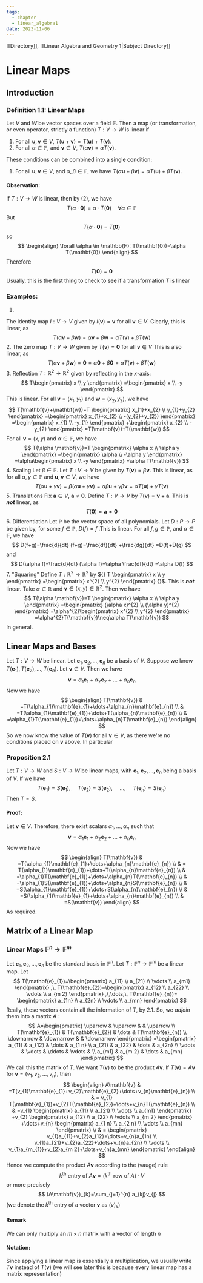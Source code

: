 ```yaml
---
tags:
  - chapter
  - linear_algebra1
date: 2023-11-06
---
```

[[Directory]], [[Linear Algebra and Geometry 1|Subject Directory]]
# Linear Maps
## Introduction
### Definition 1.1: Linear Maps
Let $V$ and $W$ be vector spaces over a field $\mathbb{F} {}$. Then a map (or transformation, or even operator, strictly a function) ${} T:V\to{}W {}$ is linear if 
1. For all ${} \mathbf{u},\, \mathbf{v} \in V {}$, ${} T(\mathbf{u}+\mathbf{v})=T(\mathbf{u})+T(\mathbf{v})$.
2. For all $\alpha \in \mathbb{F} {}$, and ${} \mathbf{v} \in V {}$, $T(\alpha \mathbf{v})=\alpha T(\mathbf{v}) {}$.

These conditions can be combined into a single condition:
1. For all ${} \mathbf{u}, \mathbf{v} \in V {}$, and ${} \alpha,\, \beta \in \mathbb{F} {}$, we have $T(\alpha \mathbf{u}+\beta \mathbf{v})=\alpha T(\mathbf{u})+\beta T(\mathbf{v})$.
#### Observation:
If $T:V\to{}W {}$ is linear, then by $(2)$, we have
$$
T(\alpha\cdot \mathbf{0})=\alpha\cdot T(\mathbf{0})\quad\forall \alpha \in \mathbb{F}
$$
But
$$
T(\alpha\cdot \mathbf{0})=T(\mathbf{0})
$$
so
$$
\begin{align}
\forall \alpha \in  \mathbb{F}: T(\mathbf{0})=\alpha T(\mathbf{0})
\end{align}
$$
Therefore
$$
T(\mathbf{0})=\mathbf{0}
$$
Usually, this is the first thing to check to see if a transformation $T$ is linear
### Examples:
1. 
The identity map
${} I:V\to{}V {}$ given by $I(\mathbf{v})=\mathbf{v}$ for all $\mathbf{v} \in  V$. Clearly, this is linear, as 
$$
T(\alpha \mathbf{v}+\beta \mathbf{w})=\alpha \mathbf{v}+\beta \mathbf{w}=\alpha T(\mathbf{v})+\beta T(\mathbf{w})
$$
2. The zero map
$T:V\to{}W {}$ given by ${} T(\mathbf{v})=\mathbf{0} {}$ for all ${} \mathbf{v} \in V$
This is also linear, as
$$
T(\alpha \mathbf{v}+\beta \mathbf{w})=\mathbf{0}=\alpha \mathbf{0}+\beta \mathbf{0}=\alpha T(\mathbf{v})+\beta T(\mathbf{w})
$$
3. Reflection
${} T:\mathbb{R}^{2}\to{}\mathbb{R}^{2} {}$ given by reflecting in the $x$-axis:
$$
T\begin{pmatrix} x \\ y \end{pmatrix} =\begin{pmatrix} x \\ -y \end{pmatrix} 
$$
This is linear. For all ${} \mathbf{v}=(x_{1},\, y_{1}) {}$ and ${} \mathbf{w}=(x_{2},\, y_{2}) {}$, we have
$$
T(\mathbf{v}+\mathbf{w})=T \begin{pmatrix} x_{1}+x_{2} \\ y_{1}+y_{2} \end{pmatrix} =\begin{pmatrix} x_{1}+x_{2} \\ -(y_{2}+y_{2}) \end{pmatrix} =\begin{pmatrix} x_{1} \\ -y_{1} \end{pmatrix} +\begin{pmatrix} x_{2} \\ -y_{2} \end{pmatrix} =T(\mathbf{v})+T(\mathbf{w})
$$
For all ${} \mathbf{v}=(x,\, y) {}$ and ${} \alpha \in  \mathbb{F} {}$, we have
$$
T(\alpha \mathbf{v})=T \begin{pmatrix} \alpha x \\ \alpha y \end{pmatrix} =\begin{pmatrix} \alpha \\ -\alpha y \end{pmatrix} =\alpha\begin{pmatrix} x \\ -y \end{pmatrix} =\alpha T(\mathbf{v})
$$
4. Scaling
Let ${} \beta \in  \mathbb{F}$. Let $T:V\to{}V {}$ be given by ${} T(\mathbf{v})=\beta \mathbf{v} {}$. This is linear, as for all ${} \alpha,\, \gamma \in \mathbb{F} {}$ and ${} \mathbf{u},\, \mathbf{v} \in  V {}$, we have
$$
	T(\alpha \mathbf{u}+\gamma \mathbf{v})=\beta(\alpha \mathbf{u}+\gamma \mathbf{v})=\alpha\beta \mathbf{u}+\gamma\beta \mathbf{v}=\alpha T(\mathbf{u})+\gamma T(\mathbf{v})
$$
5. Translations
Fix ${} \mathbf{a}\in V {}$, $\mathbf{a}\neq \mathbf{0}$. Define ${} T: V\to{}V {}$ by $T(\mathbf{v})=\mathbf{v}+\mathbf{a} {}$. This is ***not*** linear, as
$$
T(\mathbf{0})=\mathbf{a}\neq \mathbf{0}
$$
6. Differentiation
Let ${} \mathbb{P} {}$ be the vector space of all polynomials. Let ${} D:P\to{}P {}$ be given by, for some ${} f \in  \mathbb{P}$, $D(f)=f'. {}$This is linear. For all ${} f, g \in \mathbb{P} {}$, and $\alpha \in  \mathbb{F}$, we have
$$
D(f+g)=\frac{d}{dt} (f+g)=\frac{df}{dt} +\frac{dg}{dt} =D(f)+D(g)
$$
and
$$
D(\alpha f)=\frac{d}{dt} (\alpha f)=\alpha \frac{df}{dt} =\alpha D(f)
$$
7. "Squaring"
Define ${} T:\mathbb{R}^{2}\to{}\mathbb{R}^{2}$ by ${} T \begin{pmatrix} x \\ y \end{pmatrix} =\begin{pmatrix} x^{2} \\ y^{2} \end{pmatrix}  {}$. This is ***not*** linear. Take $\alpha \in  \mathbb{R}$ and $\mathbf{v} \in  (x,\, y) \in  \mathbb{R}^{2}$. Then we have
$$
T(\alpha \mathbf{v})=T \begin{pmatrix} \alpha x \\ \alpha y \end{pmatrix} =\begin{pmatrix} (\alpha x)^{2} \\ (\alpha y)^{2} \end{pmatrix} =\alpha^{2}\begin{pmatrix} x^{2} \\ y^{2} \end{pmatrix} =\alpha^{2}T(\mathbf{v})\neq\alpha T(\mathbf{v})
$$
In general. 
## Linear Maps and Bases
Let ${} T:V\to{}W {}$ be linear. Let ${} \mathbf{e}_{1},\, \mathbf{e}_{2},\,\dots,\,\mathbf{e}_{n} {}$ be a basis of $V$. Suppose we know $T(\mathbf{e}_{1}),\, T(\mathbf{e}_{2}),\,\dots,\,T(\mathbf{e}_{n})$. Let ${} \mathbf{v}\in V {}$. Then we have
$$
\mathbf{v}=\alpha_{1}\mathbf{e}_{1}+\alpha_{2}\mathbf{e}_{2}+\dots+\alpha_{n}\mathbf{e}_{n}
$$
Now we have
$$
\begin{align}
 T(\mathbf{v}) & =T(\alpha_{1}\mathbf{e}_{1}+\dots+\alpha_{n}\mathbf{e}_{n})   \\
 & =T(\alpha_{1}\mathbf{e}_{1})+\dots+T(\alpha_{n}\mathbf{e}_{n}) \\
 & =\alpha_{1}T(\mathbf{e}_{1})+\dots+\alpha_{n}T(\mathbf{e}_{n})
 \end{align}
$$
So we now know the value of ${} T(\mathbf{v}) {}$ for all $\mathbf{v} \in  V$, as there we're no conditions placed on $\mathbf{v}$ above.
In particular
### Proposition 2.1
Let $T:V\to{}W$ and ${} S:V\to{}W {}$ be linear maps, with ${} \mathbf{e}_{1},\, \mathbf{e}_{2},\,\dots,\,\mathbf{e}_{n} {}$ being a basis of $V {}$. If we have
$$
T(\mathbf{e}_{1})=S(\mathbf{e}_{1}),\, \quad T(\mathbf{e}_{2})=S(\mathbf{e}_{2}),\, \quad\dots ,\, \quad T(\mathbf{e}_{n})=S(\mathbf{e}_{n})
$$
Then $T=S {}$.
#### Proof:
Let $\mathbf{v} \in V$. Therefore, there exist scalars ${} \alpha_{1},\,\dots,\,\alpha_{n} {}$ such that
$$
\mathbf{v}=\alpha_{1}\mathbf{e}_{1}+\alpha_{2}\mathbf{e}_{2}+\dots+\alpha_{n}\mathbf{e}_{n}
$$
Now we have
$$
\begin{align}
 T(\mathbf{v}) & =T(\alpha_{1}\mathbf{e}_{1}+\dots+\alpha_{n}\mathbf{e}_{n})  \\
 & = T(\alpha_{1}\mathbf{e}_{1})+\dots+T(\alpha_{n}\mathbf{e}_{n}) \\
 & =\alpha_{1}T(\mathbf{e}_{1})+\dots+\alpha_{n}T(\mathbf{e}_{n}) \\
 & =\alpha_{1}S(\mathbf{e}_{1})+\dots+\alpha_{n}S(\mathbf{e}_{n}) \\
 & =S(\alpha_{1}\mathbf{e}_{1})+\dots+S(\alpha_{n}\mathbf{e}_{n}) \\
 & =S(\alpha_{1}\mathbf{e}_{1}+\dots+\alpha_{n}\mathbf{e}_{n}) \\
 & =S(\mathbf{v})
 \end{align}
$$
As required.
## Matrix of a Linear Map
### Linear Maps ${} \mathbb{F}^{n}\to{}\mathbb{F}^{m} {}$
Let ${} \mathbf{e}_{1},\, \mathbf{e}_{2},\,\dots,\,\mathbf{e}_{n} {}$ be the standard basis in ${} \mathbb{F}^{n} {}$. Let ${} T: \mathbb{F}^{n}\to{}\mathbb{F}^{m} {}$ be a linear map. Let
$$
T(\mathbf{e}_{1})=\begin{pmatrix} a_{11} \\ a_{21} \\ \vdots \\ a_{m1} \end{pmatrix} ,\, T(\mathbf{e}_{2})=\begin{pmatrix} a_{12} \\ a_{22} \\ \vdots \\ a_{m 2} \end{pmatrix} ,\,\dots,\, T(\mathbf{e}_{n})= \begin{pmatrix} a_{1n} \\ a_{2n} \\ \vdots \\ a_{mn} \end{pmatrix}
$$
Really, these vectors contain all the information of $T$, by ${} 2.1 {}$. So, we *adjoin* them into a matrix $A: {}$
$$
A=\begin{pmatrix}
\uparrow & \uparrow &  & \uparrow \\
	T(\mathbf{e}_{1}) & T(\mathbf{e}_{2}) & \dots & T(\mathbf{e}_{n}) \\
\downarrow & \downarrow &  & \downarrow
\end{pmatrix}
=\begin{pmatrix}
a_{11} & a_{12} & \dots & a_{1 n} \\
a_{21} & a_{22} & \dots & a_{2n} \\
\vdots & \vdots & \ddots & \vdots &  \\
a_{m1} & a_{m 2} & \dots & a_{mn}
\end{pmatrix}
$$
We call this the matrix of $T$. We want ${} T(\mathbf{v}) {}$ to be the product $A\mathbf{v} {}$. 
If ${} T(\mathbf{v})=A\mathbf{v} {}$ for ${} \mathbf{v}=(v_{1},\, v_{2},\, \dots,\, v_{n}) {}$, then
$$
\begin{align}
A\mathbf{v} & =T(v_{1}\mathbf{e}_{1}+v_{2}\mathbf{e}_{2}+\dots+v_{n}\mathbf{e}_{n}) \\
 & = v_{1} T(\mathbf{e}_{1})+v_{2}T(\mathbf{e}_{2})+\dots+v_{n}T(\mathbf{e}_{n}) \\
 & =v_{1} \begin{pmatrix} a_{11} \\ a_{21} \\ \vdots  \\ a_{m1} \end{pmatrix} +v_{2} \begin{pmatrix} a_{12} \\ a_{22} \\ \vdots \\ a_{m 2} \end{pmatrix} +\dots+v_{n} \begin{pmatrix} a_{1 n} \\ a_{2 n} \\ \vdots \\ a_{mn} \end{pmatrix}  \\
 & = \begin{pmatrix} v_{1}a_{11}+v_{2}a_{12}+\dots+v_{n}a_{1n} \\ v_{1}a_{21}+v_{2}a_{22}+\dots+v_{n}a_{2n} \\ \vdots \\ v_{1}a_{m_{1}}+v_{2}a_{m 2}+\dots+v_{n}a_{mn} \end{pmatrix} 
\end{align}
$$
Hence we compute the product $A\mathbf{v}$ according to the (vauge) rule
$$
k^{\text{th}} \text{ entry of } A\mathbf{v}=(k^{\text{th}} \text{ row of } A)\cdot V
$$
or more precisely
$$
(A\mathbf{v})_{k}=\sum_{j=1}^{n} a_{kj}v_{j}
$$
(we denote the ${} k^{\text{th}} {}$ entry of a vector $\mathbf{v} {}$ as $(v)_{k}$)
#### Remark
We can only multiply an $m\times n$ matrix with a vector of length $n$
#### Notation:
Since applying a linear map is essentially a multiplication, we usually write $T\mathbf{v} {}$ instead of $T(\mathbf{v})$ (we will see later this is because every linear map has a matrix representation)
